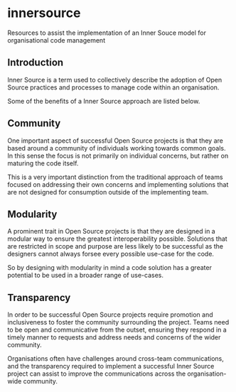 # innersource
Resources to assist the implementation of an Inner Souce model for organisational code management

## Introduction

Inner Source is a term used to collectively describe the adoption of Open Source practices and processes to manage code within an organisation.

Some of the benefits of a Inner Source approach are listed below.

## Community

One important aspect of successful Open Source projects is that they are based around a community of individuals working towards common goals. In this sense the focus is not primarily on individual concerns, but rather on maturing the code itself.

This is a very important distinction from the traditional approach of teams focused on addressing their own concerns and implementing solutions that are not designed for consumption outside of the implementing team.

## Modularity

A prominent trait in Open Source projects is that they are designed in a modular way to ensure the greatest interoperability possible. Solutions that are restricted in scope and purpose are less likely to be successful as the designers cannot always forsee every possible use-case for the code.

So by designing with modularity in mind a code solution has a greater potential to be used in a broader range of use-cases.

## Transparency

In order to be successful Open Source projects require promotion and inclusiveness to foster the community surrounding the project. Teams need to be open and communicative from the outset, ensuring they respond in a timely manner to requests and address needs and concerns of the wider community.

Organisations often have challenges around cross-team communications, and the transparency required to implement a successful Inner Source project can assist to improve the communications across the organisation-wide community.


